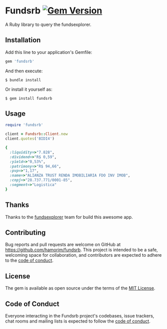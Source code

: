 # Fundsrb [![Gem Version](https://badge.fury.io/rb/fundsrb.svg)](https://badge.fury.io/rb/fundsrb)

A Ruby library to query the fundsexplorer.

## Installation

Add this line to your application's Gemfile:

```ruby
gem 'fundsrb'
```

And then execute:

    $ bundle install

Or install it yourself as:

    $ gem install fundsrb

## Usage

```ruby
require 'fundsrb'

client = Fundsrb::Client.new
client.quotes('BIDI4')

{
  :liquidity=>"7.828",
  :dividend=>"R$ 0,59",
  :yield=>"0,53%",
  :patrimony=>"R$ 94,66",
  :pvp=>"1,17",
  :name=>"ALIANZA TRUST RENDA IMOBILIARIA FDO INV IMOB",
  :cnpj=>"28.737.771/0001-85",
  :segment=>"Logistica"
}
```
## Thanks

Thanks to the [fundsexplorer](https://www.fundsexplorer.com.br) team for build this awesome app.

## Contributing

Bug reports and pull requests are welcome on GitHub at https://github.com/hamorim/fundsrb. This project is intended to be a safe, welcoming space for collaboration, and contributors are expected to adhere to the [code of conduct](https://github.com/hamorim/fundsrb/blob/master/CODE_OF_CONDUCT.md).


## License

The gem is available as open source under the terms of the [MIT License](https://opensource.org/licenses/MIT).

## Code of Conduct

Everyone interacting in the Fundsrb project's codebases, issue trackers, chat rooms and mailing lists is expected to follow the [code of conduct](https://github.com/hamorim/fundsrb/blob/master/CODE_OF_CONDUCT.md).
